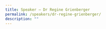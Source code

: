 ```yaml
---
title: Speaker – Dr Regine Grienberger
permalink: /speakers/dr-regine-grienberger/
description: ""
---
```


